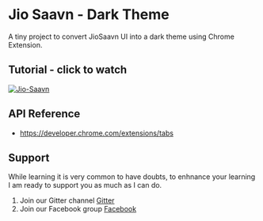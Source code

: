 # Jio Saavn - Dark Theme

A tiny project to convert JioSaavn UI into a dark theme using Chrome Extension.

## Tutorial - click to watch

[![Jio-Saavn](https://raw.githubusercontent.com/ortoniKC/Jio-Saavn-Dark-Theme/main/dark.png)](https://youtu.be/IATY7GHPS0g)

## API Reference

- https://developer.chrome.com/extensions/tabs

## Support

While learning it is very common to have doubts, to enhnance your learning I am ready to support you as much as I can do.

1. Join our Gitter channel
   [Gitter](https://gitter.im/letcode-selenium/)
2. Join our Facebook group
   [Facebook](https://www.facebook.com/groups/letcode)
